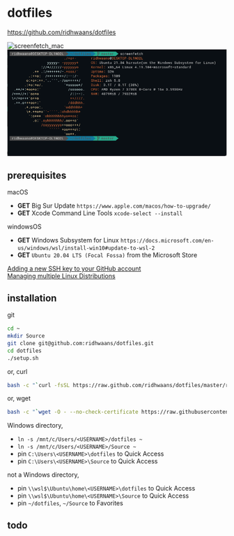 # dotfiles
 https://github.com/ridhwaans/dotfiles

![screenfetch_mac](https://github.com/ridhwaans/dotfiles/raw/master/media/screenfetch-mac.png)
![screenfetch_windows](https://github.com/ridhwaans/dotfiles/raw/master/media/screenfetch-windows.png)

## prerequisites
macOS
- **GET** Big Sur Update `https://www.apple.com/macos/how-to-upgrade/`
- **GET** Xcode Command Line Tools `xcode-select --install`

windowsOS
- **GET** Windows Subsystem for Linux `https://docs.microsoft.com/en-us/windows/wsl/install-win10#update-to-wsl-2`
- **GET** `Ubuntu 20.04 LTS (Focal Fossa)` from the Microsoft Store

[Adding a new SSH key to your GitHub account](https://help.github.com/en/articles/adding-a-new-ssh-key-to-your-github-account)  
[Managing multiple Linux Distributions](https://docs.microsoft.com/en-us/windows/wsl/wsl-config#managing-multiple-linux-distributions)

## installation
git
```sh
cd ~
mkdir Source
git clone git@github.com:ridhwaans/dotfiles.git
cd dotfiles
./setup.sh
```
or, curl
```sh
bash -c "`curl -fsSL https://raw.github.com/ridhwaans/dotfiles/master/remote-setup.sh`"
```
or, wget
```sh
bash -c "`wget -O - --no-check-certificate https://raw.githubusercontent.com/ridhwaans/dotfiles/master/remote-setup.sh`"
```
Windows directory,
- `ln -s /mnt/c/Users/<USERNAME>/dotfiles ~`  
- `ln -s /mnt/c/Users/<USERNAME>/Source ~`  
- pin `C:\Users\<USERNAME>\dotfiles` to Quick Access  
- pin `C:\Users\<USERNAME>\Source` to Quick Access  

not a Windows directory,
- pin `\\wsl$\Ubuntu\home\<USERNAME>\dotfiles` to Quick Access  
- pin `\\wsl$\Ubuntu\home\<USERNAME>\Source` to Quick Access  
- pin `~/dotfiles`, `~/Source` to Favorites  

## todo

